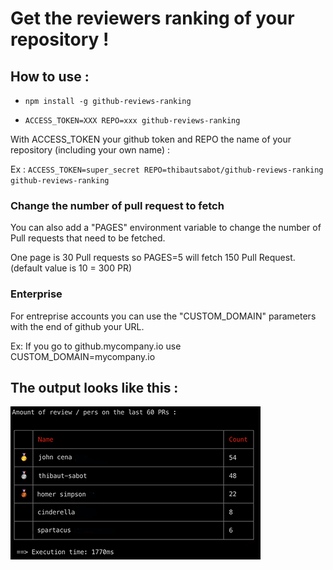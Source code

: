 # Get the reviewers ranking of your repository !

## How to use :

- `npm install -g github-reviews-ranking`

- `ACCESS_TOKEN=XXX REPO=xxx github-reviews-ranking`

With ACCESS_TOKEN your github token and REPO the name of your repository (including your own name) :

Ex : `ACCESS_TOKEN=super_secret REPO=thibautsabot/github-reviews-ranking github-reviews-ranking`

### Change the number of pull request to fetch

You can also add a "PAGES" environment variable to change the number of Pull requests that need to be fetched.

One page is 30 Pull requests so PAGES=5 will fetch 150 Pull Request. (default value is 10 = 300 PR)

### Enterprise

For entreprise accounts you can use the "CUSTOM_DOMAIN" parameters with the end of github your URL.

Ex: If you go to github.mycompany.io use CUSTOM_DOMAIN=mycompany.io

## The output looks like this :

![output](https://github.com/thibautsabot/github-reviews-ranking/blob/master/output.png?raw=true)
